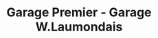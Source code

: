 ---
title: "Garage Premier - Garage W.Laumondais"
url: /vars/garage-premier-garage-w-laumondais/
shop: Autowerkstatt
---
